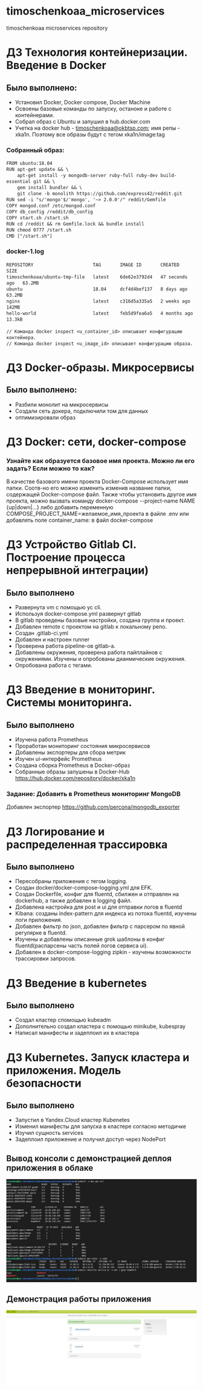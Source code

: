 # timoschenkoaa_microservices
timoschenkoaa microservices repository

# ДЗ Технология контейнеризации. Введение в Docker

## Было выполнено:
 - Установил Docker, Docker compose, Docker Machine
 - Освоены базовые команды по запуску, останоке и работе с контейнерами.
 - Собрал образ с Ubuntu и запушил в hub.docker.com
 - Учетка на docker hub - timoschenkoaa@okbtsp.com; имя репы - xka1n. Поэтому все образы будут с тегом xka1n/image:tag

### Собранный образ:
```
FROM ubuntu:18.04
RUN apt-get update && \
    apt-get install -y mongodb-server ruby-full ruby-dev build-essential git && \
    gem install bundler && \
    git clone -b monolith https://github.com/express42/reddit.git
RUN sed -i "s/'mongo'$/'mongo', '~> 2.0.0'/" reddit/Gemfile    
COPY mongod.conf /etc/mongod.conf
COPY db_config /reddit/db_config
COPY start.sh /start.sh
RUN cd /reddit && rm Gemfile.lock && bundle install
RUN chmod 0777 /start.sh    
CMD ["/start.sh"]
```
### docker-1.log
```
REPOSITORY                      TAG       IMAGE ID       CREATED          SIZE
timoschenkoaa/ubuntu-tmp-file   latest    6de62e3792d4   47 seconds ago   63.2MB
ubuntu                          18.04     dcf4d4bef137   8 days ago       63.2MB
nginx                           latest    c316d5a335a5   2 weeks ago      142MB
hello-world                     latest    feb5d9fea6a5   4 months ago     13.3kB

// Команда docker inspect <u_container_id> описывает конфигурацию контейнера.
// Команда docker inspect <u_image_id> описывает конфигурацию образа.
```

# ДЗ Docker-образы. Микросервисы

## Было выполнено:
 - Разбили монолит на микросервисы
 - Создали сеть докера, подключили том для данных
 - оптимизировали образ

# ДЗ Docker: сети, docker-compose

### Узнайте как образуется базовое имя проекта. Можно ли его задать? Если можно то как?
В качестве базового имени проекта Docker-Compose использует имя папки. 
Соотв-но его можно изменить изменив название папки, содержащей Docker-compose файл. 
Также чтобы установить другое имя проекта, можно вызвать команду docker-compose --project-name NAME {up|down|...} либо добавить переменную COMPOSE_PROJECT_NAME=желаемое_имя_проекта в файле .env или добавлять поле container_name:
в файл docker-compose


# ДЗ Устройство Gitlab CI. Построение процесса непрерывной интеграции)

## Было выполнено
- Развернута vm с помощью yc cli.
- Используя docker-compose.yml развернут gitlab
- В gitlab проведены базовые настройки, создана группа и проект.
- Добавлен remote с проектом на gitlab к локальному репо.
- Создан .gitlab-ci.yml
- Добавлен и настроен runner
- Проверена работа pipeline-ов gitlab-а.
- Добавлены окружения, проверена работа пайплайнов с окружениями. Изучены и опробованы дианмические окружения.
- Опробована работа с тегами.


# ДЗ Введение в мониторинг. Системы мониторинга.

## Было выполнено
 - Изучена работа Prometheus 
 - Проработан мониторинг состояния микросервисов 
 - Добавлены экспортеры для сбора метрик 
 - Изучен ui-интерфейс Prometheus 
 - Создана сборка Prometheus в Docker-образ 
 - Собранные образы запушены в Docker-Hub https://hub.docker.com/repository/docker/xka1n

### Задание: Добавить в Prometheus мониторинг MongoDB 
Добавлен экспортер https://github.com/percona/mongodb_exporter

# ДЗ Логирование и распределенная трассировка

## Было выполнено
 - Пересобраны приложения с тегом logging.
 - Создан docker/docker-compose-logging.yml для EFK.
 - Создан Dockerfile, конфиг для fluentd, сбилжен и отправлен на dockerhub, а также добавлен в logging файл.
 - Добавлена настройка для post и ui для отправки логов в fluentd
 - Kibana: созданы index-pattern для индекса из потока fluentd, изучены логи приложения.
 - Добавлен фильтр по json, добавлен фильтр с парсером по явной регулярке в fluentd.
 - Изучены и добавлены описанные grok шаблоны в конфиг fluentd(распарсены часть полей логов сервиса ui).
 - Добавлен в docker-compose-logging zipkin - изучены возможности трассировки запросов.


# ДЗ Введение в kubernetes

## Было выполнено
- Создал кластер спомощью kubeadm
- Дополнительно создал кластера с помощью minikube, kubespray
- Написал манифесты и задеплоил их в кластера


# ДЗ Kubernetes. Запуск кластера и приложения. Модель безопасности

## Было выполнено

- Запустил в Yandex.Cloud кластер Kubenetes
- Изменил манифесты для запуска в кластере согласно методичке
- Изучил сущность services
- Задеплоил приложение и получил доступ через NodePort

## Вывод консоли с демонстрацией деплоя приложения в облаке
![Image text](kubernetes/kuber-1.jpg)

## Демонстрация работы приложения
![Image text](kubernetes/kuber-2.jpg)
